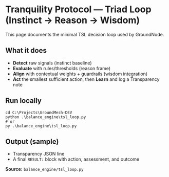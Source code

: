 ﻿# Tranquility Protocol — Triad Loop (Instinct → Reason → Wisdom)

This page documents the minimal TSL decision loop used by GroundNode.

## What it does
- **Detect** raw signals (instinct baseline)
- **Evaluate** with rules/thresholds (reason frame)
- **Align** with contextual weights + guardrails (wisdom integration)
- **Act** the smallest sufficient action, then **Learn** and log a Transparency note

## Run locally
    cd C:\Projects\GroundMesh-DEV
    python .\balance_engine\tsl_loop.py
    # or
    py .\balance_engine\tsl_loop.py

## Output (sample)
- Transparency JSON line
- A final `RESULT:` block with action, assessment, and outcome

**Source:** `balance_engine/tsl_loop.py`
